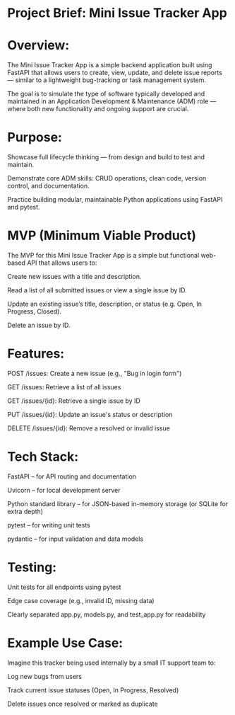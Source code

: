  # Project Brief: Mini Issue Tracker App

# Overview:
The Mini Issue Tracker App is a simple backend application built using FastAPI that allows users to create, view, update, and delete issue reports — similar to a lightweight bug-tracking or task management system.

The goal is to simulate the type of software typically developed and maintained in an Application Development & Maintenance (ADM) role — where both new functionality and ongoing support are crucial.

# Purpose:
Showcase full lifecycle thinking — from design and build to test and maintain.

Demonstrate core ADM skills: CRUD operations, clean code, version control, and documentation.

Practice building modular, maintainable Python applications using FastAPI and pytest.


# MVP (Minimum Viable Product)
The MVP for this Mini Issue Tracker App is a simple but functional web-based API that allows users to:

Create new issues with a title and description.

Read a list of all submitted issues or view a single issue by ID.

Update an existing issue’s title, description, or status (e.g. Open, In Progress, Closed).

Delete an issue by ID.

# Features:
POST /issues: Create a new issue (e.g., "Bug in login form")

GET /issues: Retrieve a list of all issues

GET /issues/{id}: Retrieve a single issue by ID

PUT /issues/{id}: Update an issue's status or description

DELETE /issues/{id}: Remove a resolved or invalid issue

# Tech Stack:
FastAPI – for API routing and documentation

Uvicorn – for local development server

Python standard library – for JSON-based in-memory storage (or SQLite for extra depth)

pytest – for writing unit tests

pydantic – for input validation and data models

# Testing:
Unit tests for all endpoints using pytest

Edge case coverage (e.g., invalid ID, missing data)

Clearly separated app.py, models.py, and test_app.py for readability

# Example Use Case:
Imagine this tracker being used internally by a small IT support team to:

Log new bugs from users

Track current issue statuses (Open, In Progress, Resolved)

Delete issues once resolved or marked as duplicate

